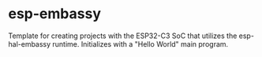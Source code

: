 # esp-embassy

Template for creating projects with the ESP32-C3 SoC that utilizes the esp-hal-embassy runtime.
Initializes with a "Hello World" main program.
